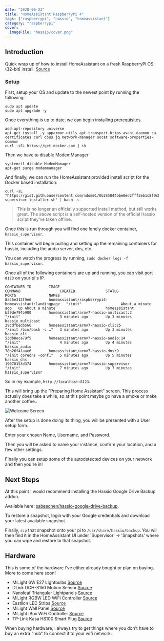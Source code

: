 ```yaml
---
date: "2020-06-23"
title: "HomeAssistant RaspberryPi 4"
tags: ["raspberrypi", "hassio", "homeassistant"]
category: "raspberrypi"
cover:
  imageFile: "hassio/cover.png"
---
```


## Introduction

Quick wrap up of how to install HomeAssistant on a fresh RaspberryPi OS (32-bit) install. [Source](https://github.com/home-assistant/supervised-installer)

### Setup

First, setup your OS and update to the newest point by running the following:

```
sudo apt update
sudo apt upgrade -y
```

Once everything is up to date, we can begin installing prerequisites.

```
add-apt-repository universe
apt-get install -y apparmor-utils apt-transport-https avahi-daemon ca-certificates curl dbus jq network-manager socat software-properties-common
curl -sSL https://get.docker.com | sh
```

Then we have to disable ModemManager

```
systemctl disable ModemManager
apt-get purge modemmanager
```

And finally, we can run the HomeAssistant provided install script for the Docker based installation:

```
curl -sL "https://gist.githubusercontent.com/ndom91/0b285844bbe0ed2fff2eb1c8f0c80dd7/raw/48335557bdb71feea110579c86e3148d99f0000a/hassio-supervisor-installer.sh" | bash -s
```

> This is no longer an officially supported install method, but still works great. The above script is a self-hosted version of the official Hassio script they've taken offline.

Once this is run through you will find one lonely docker container, `hassio_supervisor`.

This container will begin pulling and setting up the remaining containers for hassio, including the audio server, dns, etc.

You can watch the progress by running, `sudo docker logs -f hassio_supervisor`.

Once all of the following containers are up and running, you can visit port `8123` on your pi's IP.

```
CONTAINER ID        IMAGE                                                  COMMAND                  CREATED              STATUS              PORTS               NAMES
8a45e312f9e6        homeassistant/raspberrypi4-homeassistant:landingpage   "/init"                  About a minute ago   Up About a minute                       homeassistant
b39de794b980        homeassistant/armv7-hassio-multicast:2                 "/init"                  3 minutes ago        Up 3 minutes                            hassio_multicast
29cdfbedb566        homeassistant/armv7-hassio-cli:25                      "/init /bin/bash -c …"   3 minutes ago        Up 3 minutes                            hassio_cli
53db8eca79f5        homeassistant/armv7-hassio-audio:14                    "/init"                  4 minutes ago        Up 4 minutes                            hassio_audio
78b26f41aae6        homeassistant/armv7-hassio-dns:9                       "/init coredns -conf…"   5 minutes ago        Up 5 minutes                            hassio_dns
19078153d374        homeassistant/armv7-hassio-supervisor                  "/init"                  7 minutes ago        Up 7 minutes                            hassio_supervisor
```

So in my example, `http://localhost:8123`.

This will bring up the "Preparing Home Assistant" screen. This process actually does take a while, so at this point maybe go have a smoke or make another coffee..

![Welcome Screen](/assets/blog/hassio/welcome.png)

After the setup is done doing its thing, you will be presented with a User setup form.

Enter your chosen Name, Username, and Password.

Then you will be asked to name your instance, confirm your location, and a few other settings.

Finally you can setup some of the autodetected devices on your network and then you're in!

## Next Steps

At this point I would recommend installing the Hassio Google Drive Backup addon.

Available here: [sabeechen/hassio-google-drive-backup](https://github.com/sabeechen/hassio-google-drive-backup).

To restore a snapshot, login with your Google credentials and download your latest available snapshot.

Finally, `scp` that snapshot onto your pi to `/usr/share/hassio/backup`. You will then find it in the HomeAssistant UI under 'Supervisor' -> 'Snapshots' where you can wipe and restore to that snapshot.

## Hardware

This is some of the hardware I've either already bought or plan on buying. More to come here soon!

- MiLight 6W E27 Lightbulbs [Source](https://www.amazon.de/LIGHTEU®-Multicolor-Original-dimmable-Changing/dp/B01HD2RD6Q/)
- DLink DCH-S150 Motion Sensor [Source](https://www.amazon.de/D-Link-DCH-S150-Bewegungserkennung-automatische-Benachrichtigung/dp/B00N0QJ0IE)
- Nanoleaf Triangular Lightpanels [Source](https://www.amazon.de/nanoleaf-NL22-0002TW-9PK-Light-Panels-Lichtpanels/dp/B01M0W7NIP/ref=sr_1_2?__mk_de_DE=%C3%85M%C3%85%C5%BD%C3%95%C3%91&keywords=nanoleaf&qid=1568490745&s=gateway&sr=8-2)
- MiLight RGBW LED WiFi Controller [Source](https://www.amazon.de/Wireless-Steuermodul-Controller-Lampe-Licht/dp/B00RQ3Y2YO)
- Eastlion LED Strips [Source](https://www.amazon.de/Eastlion-16-4FT-Non-waterproof-Changing-Flexible/dp/B01AHOTXEM/ref=pd_sim_201_7?_encoding=UTF8&pd_rd_i=B01AHOTXEM&pd_rd_r=846ae241-b6ce-4a5a-a570-b49df71061be&pd_rd_w=6R701&pd_rd_wg=bXNSZ&pf_rd_p=b0773d2f-6335-4e3d-8bed-091e22ee3de4&pf_rd_r=KKRQVS1KXM2Y4HAC8KYH&psc=1&refRID=KKRQVS1KXM2Y4HAC8KYH)
- MiLight Wall Panel [Source](https://www.amazon.de/LIGHTEU®-Wireless-montiert-Controller-Batterien/dp/B0725QCV87)
- MiLight iBox WiFi Controller [Source](https://www.amazon.de/Kontrolleinrichtung-kabelloser-Mi-Lampen-Smartphone-Kontrolle/dp/B00OH2ES9Q)
- TP-Link Kasa HS100 Smart Plug [Source](https://www.amazon.de/TP-Link-Steckdose-funktionieren-erforderlich-Steuern/dp/B06W586CDZ)

When buying hardware, I always try to get things where you don't have to buy an extra "hub" to connect it to your wifi network.
